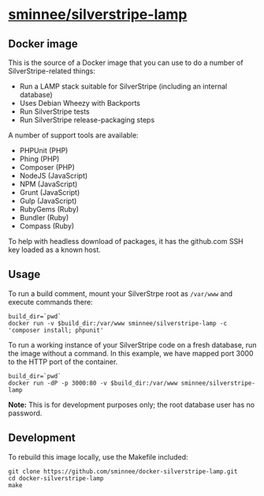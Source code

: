 [sminnee/silverstripe-lamp](https://registry.hub.docker.com/u/sminnee/silverstripe-lamp/)
=========================
Docker image
------------

This is the source of a Docker image that you can use to do a number of SilverStripe-related things:

 * Run a LAMP stack suitable for SilverStripe (including an internal database)
 * Uses Debian Wheezy with Backports
 * Run SilverStripe tests
 * Run SilverStripe release-packaging steps

A number of support tools are available:

  * PHPUnit (PHP)
  * Phing (PHP)
  * Composer (PHP)
  * NodeJS (JavaScript)
  * NPM (JavaScript)
  * Grunt (JavaScript)
  * Gulp (JavaScript)
  * RubyGems (Ruby)
  * Bundler (Ruby)
  * Compass (Ruby)

To help with headless download of packages, it has the github.com SSH key loaded as a known host.

Usage
-----

To run a build comment, mount your SilverStrpe root as `/var/www` and execute commands there:

    build_dir=`pwd`
    docker run -v $build_dir:/var/www sminnee/silverstripe-lamp -c 'composer install; phpunit'

To run a working instance of your SilverStripe code on a fresh database, run the image without
a command. In this example, we have mapped port 3000 to the HTTP port of the container.

    build_dir=`pwd`
    docker run -dP -p 3000:80 -v $build_dir:/var/www sminnee/silverstripe-lamp

**Note:** This is for development purposes only; the root database user has no password.

Development
-----------

To rebuild this image locally, use the Makefile included:

    git clone https://github.com/sminnee/docker-silverstripe-lamp.git
    cd docker-silverstripe-lamp
    make
